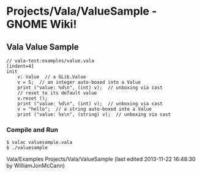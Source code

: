 # Projects/Vala/ValueSample - GNOME Wiki!

## Vala Value Sample

```genie
// vala-test:examples/value.vala
[indent=4]
init
    v: Value  // a GLib.Value
    v = 5;  // an integer auto-boxed into a Value
    print ("value: %d\n", (int) v);  // unboxing via cast
    // reset to its default value
    v.reset ();
    print ("value: %d\n", (int) v);  // unboxing via cast
    v = "hello";  // a string auto-boxed into a Value
    print ("value: %s\n", (string) v);  // unboxing via cast
```

### Compile and Run

```shell
$ valac valuesample.vala
$ ./valuesample
```

Vala/Examples Projects/Vala/ValueSample
    (last edited 2013-11-22 16:48:30 by WilliamJonMcCann)
